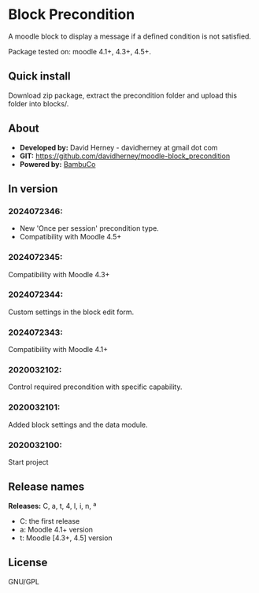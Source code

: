 # Block Precondition

A moodle block to display a message if a defined condition is not satisfied.

Package tested on: moodle 4.1+, 4.3+, 4.5+.

## Quick install
Download zip package, extract the precondition folder and upload this folder into blocks/.

## About
* **Developed by:** David Herney - davidherney at gmail dot com
* **GIT:** https://github.com/davidherney/moodle-block_precondition
* **Powered by:** [BambuCo](https://bambuco.co/)

## In version

### 2024072346:
* New 'Once per session' precondition type.
* Compatibility with Moodle 4.5+

### 2024072345:
Compatibility with Moodle 4.3+

### 2024072344:
Custom settings in the block edit form.

### 2024072343:
Compatibility with Moodle 4.1+

### 2020032102:
Control required precondition with specific capability.

### 2020032101:
Added block settings and the data module.

### 2020032100:
Start project


## Release names

**Releases:** C, a, t, 4, l, i, n, ª

* C: the first release
* a: Moodle 4.1+ version
* t: Moodle [4.3+, 4.5] version

## License
GNU/GPL
